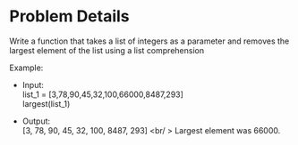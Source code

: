 # Problem Details

Write a function that takes a list of integers as a parameter and removes the largest element of the list using a list comprehension <br />

Example: <br />
- Input: <br />
list_1 = [3,78,90,45,32,100,66000,8487,293] <br />
largest(list_1)

- Output: <br />
[3, 78, 90, 45, 32, 100, 8487, 293] <br/ >
Largest element was 66000.
